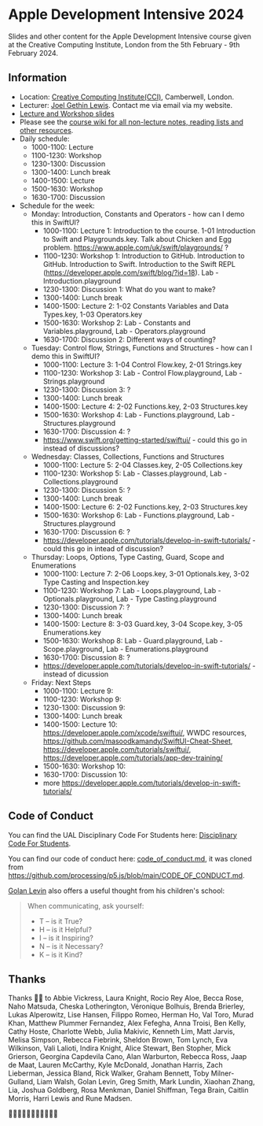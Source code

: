 # Apple Development Intensive 2024

Slides and other content for the Apple Development Intensive course given at the Creative Computing Institute, London from the 5th February - 9th February 2024.

## Information

- Location: [Creative Computing Institute(CCI)](https://www.arts.ac.uk/creative-computing-institute), Camberwell, London.
- Lecturer: [Joel Gethin Lewis](https://joelgethinlewis.com/). Contact me via email via my website.
- [Lecture and Workshop slides](https://github.com/JGL/AppleDevelopmentIntensive2024)
- Please see the [course wiki for all non-lecture notes, reading lists and other resources](https://github.com/JGL/AppleDevelopmentIntensive2024/wiki).
- Daily schedule:
  - 1000-1100: Lecture
  - 1100-1230: Workshop
  - 1230-1300: Discussion
  - 1300-1400: Lunch break
  - 1400-1500: Lecture
  - 1500-1630: Workshop
  - 1630-1700: Discussion
- Schedule for the week:
  - Monday: Introduction, Constants and Operators - how can I demo this in SwiftUI?
    - 1000-1100: Lecture 1: Introduction to the course. 1-01 Introduction to Swift and Playgrounds.key. Talk about Chicken and Egg problem. https://www.apple.com/uk/swift/playgrounds/ ?
    - 1100-1230: Workshop 1: Introduction to GitHub. Introduction to GitHub. Introduction to Swift. Introduction to the Swift REPL (https://developer.apple.com/swift/blog/?id=18). Lab - Introduction.playground
    - 1230-1300: Discussion 1: What do you want to make?
    - 1300-1400: Lunch break
    - 1400-1500: Lecture 2: 1-02 Constants Variables and Data Types.key, 1-03 Operators.key
    - 1500-1630: Workshop 2: Lab - Constants and Variables.playground, Lab - Operators.playground
    - 1630-1700: Discussion 2: Different ways of counting?
  - Tuesday: Control flow, Strings, Functions and Structures - how can I demo this in SwiftUI?
    - 1000-1100: Lecture 3: 1-04 Control Flow.key, 2-01 Strings.key
    - 1100-1230: Workshop 3: Lab - Control Flow.playground, Lab - Strings.playground
    - 1230-1300: Discussion 3: ?
    - 1300-1400: Lunch break
    - 1400-1500: Lecture 4: 2-02 Functions.key, 2-03 Structures.key
    - 1500-1630: Workshop 4: Lab - Functions.playground, Lab - Structures.playground
    - 1630-1700: Discussion 4: ?
    - https://www.swift.org/getting-started/swiftui/ - could this go in instead of discussions?
  - Wednesday: Classes, Collections, Functions and Structures
    - 1000-1100: Lecture 5: 2-04 Classes.key, 2-05 Collections.key
    - 1100-1230: Workshop 5: Lab - Classes.playground, Lab - Collections.playground
    - 1230-1300: Discussion 5: ?
    - 1300-1400: Lunch break
    - 1400-1500: Lecture 6: 2-02 Functions.key, 2-03 Structures.key
    - 1500-1630: Workshop 6: Lab - Functions.playground, Lab - Structures.playground
    - 1630-1700: Discussion 6: ?
    - https://developer.apple.com/tutorials/develop-in-swift-tutorials/ - could this go in intead of discussion?
  - Thursday: Loops, Options, Type Casting, Guard, Scope and Enumerations
    - 1000-1100: Lecture 7: 2-06 Loops.key, 3-01 Optionals.key, 3-02 Type Casting and Inspection.key
    - 1100-1230: Workshop 7: Lab - Loops.playground, Lab - Optionals.playground, Lab - Type Casting.playground
    - 1230-1300: Discussion 7: ?
    - 1300-1400: Lunch break
    - 1400-1500: Lecture 8: 3-03 Guard.key, 3-04 Scope.key, 3-05 Enumerations.key
    - 1500-1630: Workshop 8: Lab - Guard.playground, Lab - Scope.playground, Lab - Enumerations.playground
    - 1630-1700: Discussion 8: ?
    - https://developer.apple.com/tutorials/develop-in-swift-tutorials/ - instead of dicussion
  - Friday: Next Steps
    - 1000-1100: Lecture 9:
    - 1100-1230: Workshop 9:
    - 1230-1300: Discussion 9:
    - 1300-1400: Lunch break
    - 1400-1500: Lecture 10: https://developer.apple.com/xcode/swiftui/, WWDC resources, https://github.com/masoodkamandy/SwiftUI-Cheat-Sheet, https://developer.apple.com/tutorials/swiftui/, https://developer.apple.com/tutorials/app-dev-training/
    - 1500-1630: Workshop 10:
    - 1630-1700: Discussion 10:
    - more https://developer.apple.com/tutorials/develop-in-swift-tutorials/

## Code of Conduct

You can find the UAL Disciplinary Code For Students here: [Disciplinary Code For Students](https://www.arts.ac.uk/study-at-ual/academic-regulations/student-regulations/disciplinary-code-for-students).

You can find our code of conduct here: [code_of_conduct.md](CODE_OF_CONDUCT.md), it was cloned from <https://github.com/processing/p5.js/blob/main/CODE_OF_CONDUCT.md>.

[Golan Levin](https://www.flong.com/) also offers a useful thought from his children's school:

> When communicating, ask yourself:
>
> - T – is it True?
> - H – is it Helpful?
> - I – is it Inspiring?
> - N – is it Necessary?
> - K – is it Kind?

## Thanks

Thanks 🙏🏻 to Abbie Vickress, Laura Knight, Rocio Rey Aloe, Becca Rose, Naho Matsuda, Cheska Lotherington, Véronique Bolhuis, Brenda Brierley, Lukas Alperowitz, Lise Hansen, Filippo Romeo, Herman Ho, Val Toro, Murad Khan, Matthew Plummer Fernandez, Alex Fefegha, Anna Troisi, Ben Kelly, Cathy Hoste, Charlotte Webb, Julia Makivic, Kenneth Lim, Matt Jarvis, Melisa Simpson, Rebecca Fiebrink, Sheldon Brown, Tom Lynch, Eva Wilkinson, Vali Lalioti, Indira Knight, Alice Stewart, Ben Stopher, Mick Grierson, Georgina Capdevila Cano, Alan Warburton, Rebecca Ross, Jaap de Maat, Lauren McCarthy, Kyle McDonald, Jonathan Harris, Zach Lieberman, Jessica Bland, Rick Walker, Graham Bennett, Toby Milner-Gulland, Liam Walsh, Golan Levin, Greg Smith, Mark Lundin, Xiaohan Zhang, Lia, Joshua Goldberg, Rosa Menkman, Daniel Shiffman, Tega Brain, Caitlin Morris, Harri Lewis and Rune Madsen.

🖖🏻🇬🇧🏴󠁧󠁢󠁷󠁬󠁳󠁿🏴‍☠️🏳️‍🌈🏳️‍⚧️
